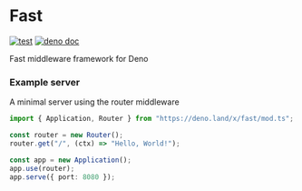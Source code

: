 # Fast

[![test](https://github.com/danteissaias/fast/actions/workflows/test.yml/badge.svg)](https://github.com/danteissaias/fast/actions/workflows/test.yml)
[![deno doc](https://doc.deno.land/badge.svg)](https://doc.deno.land/https://deno.land/x/fast/mod.ts)

Fast middleware framework for Deno

### Example server

A minimal server using the router middleware

```ts
import { Application, Router } from "https://deno.land/x/fast/mod.ts";

const router = new Router();
router.get("/", (ctx) => "Hello, World!");

const app = new Application();
app.use(router);
app.serve({ port: 8080 });
```
